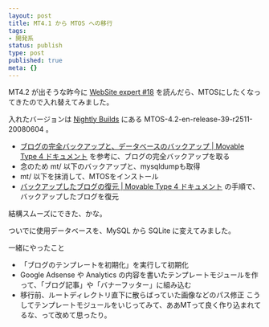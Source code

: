 ```yaml
---
layout: post
title: MT4.1 から MTOS への移行
tags:
- 開発系
status: publish
type: post
published: true
meta: {}
---
```

MT4.2 が出そうな昨今に <a href="http://gihyo.jp/magazine/WSE/archive/2008/vol18">WebSite expert #18</a> を読んだら、MTOSにしたくなってきたので入れ替えてみました。

入れたバージョンは <a href="http://www.movabletype.org/opensource/downloads/nightlies/">Nightly Builds</a> にある MTOS-4.2-en-release-39-r2511-20080604 。

- <a href="http://www.movabletype.jp/documentation/start_backup.html">ブログの完全バックアップと、データベースのバックアップ | Movable Type 4 ドキュメント</a>
を参考に、ブログの完全バックアップを取る
- 念のため mt/ 以下のバックアップと、mysqldumpも取得
- mt/ 以下を抹消して、MTOSをインストール
- <a href="http://www.movabletype.jp/documentation/start_restore.html">バックアップしたブログの復元 | Movable Type 4 ドキュメント</a>
の手順で、バックアップしたブログを復元

結構スムーズにできた、かな。

ついでに使用データベースを、MySQL から SQLite に変えてみました。

<!--more-->
一緒にやったこと
- 「ブログのテンプレートを初期化」を実行して初期化
- Google Adsense や Analytics の内容を書いたテンプレートモジュールを作って、「ブログ記事」や「バナーフッター」に組み込む
- 移行前、ルートディレクトリ直下に散らばっていた画像などのパス修正
こうしてテンプレートモジュールをいじってみて、ああMTって良く作り込まれてるな、って改めて思ったり。
